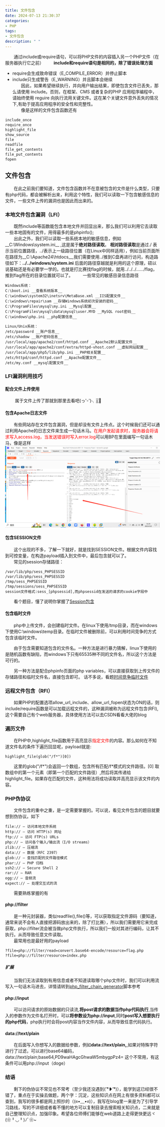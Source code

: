 ```yaml
---
title: 文件包含
date: 2024-07-13 21:30:37
categories:
- PHP
tags:
- 文件包含
description: " "
---
```


&emsp;&emsp;通过include或require语句，可以将PHP文件的内容插入另一个PHP文件（在服务器执行它之前）
&emsp;&emsp;**include和require语句是相同的，除了错误处理方面**
* require会生成致命错误（E_COMPILE_ERROR）并停止脚本  
* include只生成警告（E_WARNING）并且脚本会继续  
&emsp;&emsp;因此，如果希望继续执行，并向用户输出结果，即使包含文件已丢失，那么请使用 include。否则，在框架、CMS 或者复杂的PHP 应用程序编程中，请始终使用 reguire 向执行流用关键文件。这在某个关键文件意外丢失的情况下,有助于提高应用程序的安全性和完整性。  
&emsp;&emsp;像是这样的文件包含函数还有  
```
include_once
require_once
highlight_file
show_source
file
readfile
file_get_contents
file_put_contents
fopen
```
## 文件包含
&emsp;&emsp;在此之前我们要知道，文件包含函数并不在意被包含的文件是什么类型，只要有php代码，都会被解析出来，利用这个特性，我们可以读取一下包含敏感信息的文件，一些文件上传的漏洞也是因此而出来的。  

### 本地文件包含漏洞（LFI）
&emsp;&emsp;既然include等函数能包含本地文件并回显出来，那么我们可以利用它去读取一些本地固有的文件，用得最多的是phpinfo();  
&emsp;&emsp;出此之外，我们可以读取一些系统本地的敏感信息，例如__C:\Windows\system.ini__ ,这是属于**绝对路径读取**。 **相对路径读取**是通过./ 表示当前位置路径，../表示上一级路径位置（在Linux中同样适用），例如当前页面所在路径为__C:\Apache24\htdocs\__,我们需要使用../推到C盘再进行访问，构造路径如下：__../../windows/system.ini__ 后面的路径穿越就是利用的这个原理，硕以说基础还是有必要学一学的。也就是打比赛找flag的时候，就用../../../……/flag，推到flag所在的目录位置就可以了。 
&emsp;&emsp;一些常见的敏感目录信息路径  
```
Windows系统：  
C:\boot.ini __查看系统版本__
C:\windows\system32\inetsrv\MetaBase.xml __IIS配置文件__
C:\windows\repair\sam __存储Windows系统初次安装的密码__
C:\ProgramFiles\mysql\my.ini __Mysql配置__
C:\ProgramFiles\mysql\data\mysql\user.MYD __MySQL root密码__
C:\windows\php.ini __php配置信息__
```
```
Linux/Unix系统：
/etc/password __账户信息__
/etc/shadow __账户密码信息__
/usr/local/app/apache2/conf/httpd.conf __Apache2默认配置文件__
/usr/local/app/apache2/conf/extra/httpd-vhost.conf __虚拟网站配置__
/usr/local/app/php5/lib/php.ini __PHP相关配置__
/etc/httpd/conf/httpd.conf __Apache配置文件__
/etc/my.conf __mysql配置文件__
```

### LFI漏洞利用技巧
#### 配合文件上传使用
&emsp;&emsp; 属于文件上传了那就到那里去看吧(っ'-')╮=͟͟͞͞💌  

#### 包含Apache日志文件
&emsp;&emsp;有些网站存在文件包含漏洞，但是却没有文件上传点。这个时候我们还可以通过利用Apache的日志文件来生成一句话木马。<font color=red>在用户发起请求时，服务器会将请求写入access.log，当发送错误时写入error.log</font>可以用BP在里面编写一句话木马，像是这样  
![access.log](/images/access.log.png)  

#### 包含SESSION文件
&emsp;&emsp;这个出现的不多，了解一下就好，就是找到SESSION文件。根据文件内容找到可控变量，在构造payload插入到文件中，最后包含就可以了。  
&emsp;&emsp;常见的session存储路径：
```
/var/lib/php/sess_PHPSESSID
/var/lib/php/sess_PHPSESSID
/tmp/sess_PHPSESSID
/tmp/sessions/sess_PHPSESSID
session文件格式:sess_[phpsessid],而phpsessid在发送的请求的cookie字段中
```
&emsp;&emsp;看个题目，懂了说明你掌握了[Session包含](https://chybeta.github.io/2017/11/09/%E4%B8%80%E9%81%93CTF%E9%A2%98%EF%BC%9APHP%E6%96%87%E4%BB%B6%E5%8C%85%E5%90%AB/)  

#### 包含临时文件
&emsp;&emsp;php中上传文件，会创建临时文件。在linux下使用/tmp目录，而在windows下使用C:\windows\temp目录。在临时文件被删除前，可以利用时间竞争的方式包含该临时文件。  

&emsp;&emsp;由于包含需要知道包含的文件名。一种方法是进行暴力猜解，linux下使用的是随机函数有缺陷，而windows下只有65535种不同的文件名，所以这个方法是可行的。  

&emsp;&emsp;另一种方法是配合phpinfo页面的php variables，可以直接获取到上传文件的存储路径和临时文件名，直接包含即可。  话不多说，看题[时间竞争临时文件](https://chybeta.github.io/2017/08/22/XMAN%E5%A4%8F%E4%BB%A4%E8%90%A5-2017-babyweb-writeup/)

### 远程文件包含（RFI）
&emsp;&emsp;如果PHP的配置选项allow_url_include、allow_url_fopen状态为ON的话，则include/require函数是可以加载远程文件的，这种漏洞被称为远程文件包含(RFI),这个需要自己有个web服务器，具体使用方法可以去CSDN看看大佬的blog

### 遍历文件
&emsp;&emsp;在PHP中,highlight_file函数用于高亮显示<font color=red>指定文件</font>的内容。那么如何在不知道文件名的条件下遍历回显呢，payload就是:  
```
highlight_file(glob("/f*")[0])
```
&emsp;&emsp;这里的glob("/f*")会返回一个数组，包含所有匹配/f*模式的文件路径。[0] 取数组中的第一个元素（即第一个匹配的文件路径）,然后将其传递给highlight_file。如果存在匹配的文件，这种用法将成功读取并高亮显示该文件的内容。

### PHP伪协议
&emsp;&emsp;文件包含的重中之重，是一定需要掌握的。可以说，看见文件包含的题目就要想到伪协议。如下  
```
file:// — 访问本地文件系统
http:// — 访问 HTTP(s) 网址
ftp:// — 访问 FTP(s) URLs
php:// — 访问各个输入/输出流（I/O streams）
zlib:// — 压缩流
data:// — 数据（RFC 2397）
glob:// — 查找匹配的文件路径模式
phar:// — PHP 归档
ssh2:// — Secure Shell 2
rar:// — RAR
ogg:// — 音频流
expect:// — 处理交互式的流
```
&emsp;&emsp;需要熟练掌握的有  
#### php://filter
&emsp;&emsp;是一种元封装器，类似readfile(),file()等，可以获取指定文件源码（要知道，通常来说不会有人直接把源码放出来的，除了打比赛），所以我们需要用它来完成获取，php://filter流会被当做php文件执行，所以我们一般对其进行编码，让其不执行。从而导致任意文件读取。  
&emsp;&emsp;最常用也是最好用的payload  
```
?file=php://filter/read=convert.base64-encode/resource=flag.php
?file=php://filter/resource=index.php
```

##### 扩展
&emsp;&emsp;当我们无法读取到有用信息或者不知道读取哪个php文件时，我们可以利用流写入一句话木马进去，详情请转到[php_filter_chain_generator](/2024/07/14/php-filter-chain-generator/)脚本参考

#### php://input
&emsp;&emsp;可以访问请求的原始数据的只读流,__将post请求的数据当作php代码执行__,当传入的参数作为文件名打开时，可以**将参数设为php://input**,同时**post写入想要执行的php代码**，php执行时会将post内容当作文件内容，从而导致任意代码执行。

#### data://text/plain
&emsp;&emsp;在后面写入你想写入的数据给参数，例如**data://text/plain,<?php phpinfo();?>**,如果对特殊字符进行了过滤，可以进行base64编码，data://text/plain;base64,PD9waHAgcGhwaW5mbygpPz4= 这个不常用，有这条件可以用php://input（doge）

### 结语
&emsp;&emsp;剩下的伪协议不常见也不常考（至少我还没遇到( ͡°❥ ͡°)），能学到这已经很不错了，重点在于实操去做题，两个字：沉淀，这些知识点在网上有很多资料都可以查到，我写的很多都是网上照抄的（(ฅ•﹏•ฅ)），我写在blog里一来是为了引导学习路线，写的不详细或者看不懂的地方可以复制目录去搜索相关知识点，二来就是自己整理知识点，加强印象。希望各位师傅们能够在web道路上走得更快更远ヾ(❀╹◡╹)ﾉﾞ❀~